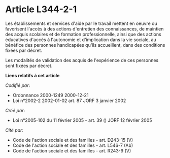 # Article L344-2-1

Les établissements et services d'aide par le travail mettent en oeuvre ou favorisent l'accès à des actions d'entretien des
connaissances, de maintien des acquis scolaires et de formation professionnelle, ainsi que des actions éducatives d'accès à
l'autonomie et d'implication dans la vie sociale, au bénéfice des personnes handicapées qu'ils accueillent, dans des
conditions fixées par décret.

Les modalités de validation des acquis de l'expérience de ces personnes sont fixées par décret.

**Liens relatifs à cet article**

_Codifié par_:

  - Ordonnance 2000-1249 2000-12-21
  - Loi n°2002-2 2002-01-02 art. 87 JORF 3 janvier 2002

_Créé par_:

  - Loi n°2005-102 du 11 février 2005 - art. 39 () JORF 12 février 2005

_Cité par_:

  - Code de l'action sociale et des familles - art. D243-15 (V)
  - Code de l'action sociale et des familles - art. L546-7 (Ab)
  - Code de l'action sociale et des familles - art. R243-9 (V)
